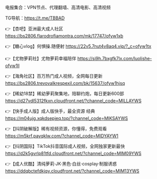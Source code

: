 电报集合：VPN节点、代理翻墙、高清电影、高清视频

TG导航：https://t.me/TBBAD

👉【杏吧】亚洲最大成人社区
  https://bs2806.flarodrofiamontra.com/mk/17747/ofyw1xb

👉【糖心vlog】何惧操.随便射
  https://22v5.7nut4v8aq4.vip/?_c=ofyw1tx

👉【尤物萝莉社】尤物萝莉幸福陪伴
  https://si9h.7bxgfk7lx.com/luolishe-ofyw1ll

👉【海角社区】百万热门成人视频，全网每日更新
  https://bs2806.trevovalkrespexil.com/bk/15637/ofyw1hjsq

👉【稀幼18禁】稀幼萝莉聚集地，陪聊约炮，每日更新600部
  https://d27vdl5312fkxn.cloudfront.net/?channel_code=MILLAYWS

👉【快手成人版】成人版快手，最全资源 经典
  https://m04ujg.xqkdsepjeq.top/?channel_code=MIKSAYWS

👉【抖阴破解版】稀有视频资源，你懂得，免费观看 
  https://m5krf.payqklw.com/?channel_code=MIDYAYW1

👉【抖阴国际】TikTok抖音国际成人视频，全网独家更新最快
  https://d2k5gvrlp81tfd.cloudfront.net/?channel_code=MIM09YWS

👉【成人优酷】清纯萝莉·JK·黑色·白丝·cosplay·制服诱惑
  https://ddqbctefdkjqy.cloudfront.net/?channel_code=MIM13YWS
  
